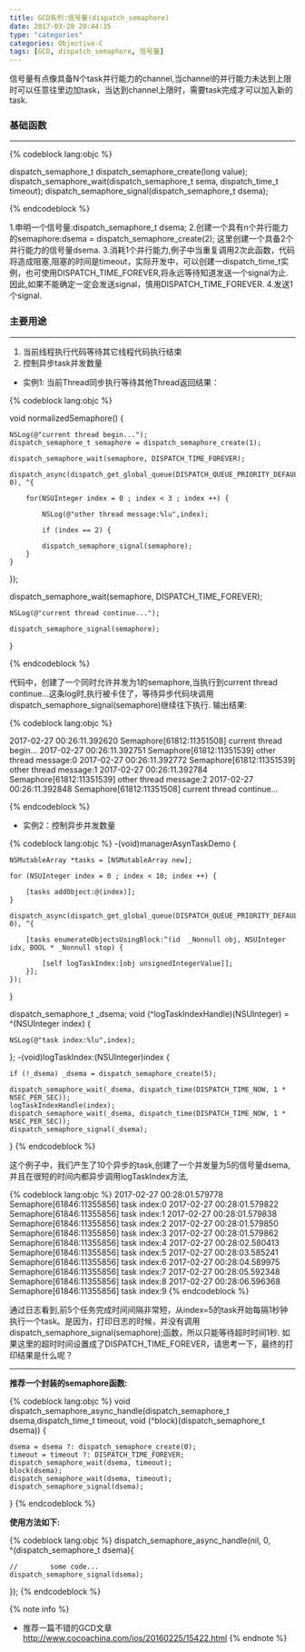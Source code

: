 ```yaml
---
title: GCD系列:信号量(dispatch_semaphore)
date: 2017-03-28 20:44:35
type: "categories"
categories: Objective-C
tags: [GCD, dispatch_semaphore, 信号量]
---
```

信号量有点像具备N个task并行能力的channel,当channel的并行能力未达到上限时可以任意往里边加task，当达到channel上限时，需要task完成才可以加入新的task.
<!--more-->

### 基础函数

---

{% codeblock lang:objc %}

dispatch_semaphore_t
dispatch_semaphore_create(long value);
dispatch_semaphore_wait(dispatch_semaphore_t sema, dispatch_time_t timeout);
dispatch_semaphore_signal(dispatch_semaphore_t dsema);

{% endcodeblock %}

1.申明一个信号量:dispatch_semaphore_t dsema;
2.创建一个具有n个并行能力的semaphore:dsema = dispatch_semaphore_create(2); 这里创建一个具备2个并行能力的信号量dsema.
3.消耗1个并行能力,例子中当重复调用2次此函数，代码将造成阻塞,阻塞的时间是timeout，实际开发中，可以创建一dispatch_time_t实例，也可使用DISPATCH_TIME_FOREVER,将永远等待知道发送一个signal为止.因此,如果不能确定一定会发送signal，慎用DISPATCH_TIME_FOREVER.
4.发送1个signal.

### 主要用途

---

1. 当前线程执行代码等待其它线程代码执行结束   
2. 控制异步task并发数量


- 实例1: 当前Thread同步执行等待其他Thread返回结果：

{% codeblock lang:objc %}

void normalizedSemaphore() {

	NSLog(@"current thread begin...");
	dispatch_semaphore_t semaphore = dispatch_semaphore_create(1);

	dispatch_semaphore_wait(semaphore, DISPATCH_TIME_FOREVER);

	dispatch_async(dispatch_get_global_queue(DISPATCH_QUEUE_PRIORITY_DEFAULT, 0), ^{

		for(NSUInteger index = 0 ; index < 3 ; index ++) {

			NSLog(@"other thread message:%lu",index);

			if (index == 2) {

			dispatch_semaphore_signal(semaphore);
		}
	}
});

dispatch_semaphore_wait(semaphore, DISPATCH_TIME_FOREVER);

	NSLog(@"current thread continue...");

	dispatch_semaphore_signal(semaphore);
}

{% endcodeblock %}

代码中，创建了一个同时允许并发为1的semaphore,当执行到current thread continue...这条log时,执行被卡住了，等待异步代码块调用dispatch_semaphore_signal(semaphore)继续往下执行.
输出结果:

{% codeblock lang:objc %}

2017-02-27 00:26:11.392620 Semaphore[61812:11351508] current thread begin...
2017-02-27 00:26:11.392751 Semaphore[61812:11351539] other thread message:0
2017-02-27 00:26:11.392772 Semaphore[61812:11351539] other thread message:1
2017-02-27 00:26:11.392784 Semaphore[61812:11351539] other thread message:2
2017-02-27 00:26:11.392848 Semaphore[61812:11351508] current thread continue...

{% endcodeblock %}

- 实例2：控制异步并发数量

{% codeblock lang:objc %}
-(void)managerAsynTaskDemo {

	NSMutableArray *tasks = [NSMutableArray new];

	for (NSUInteger index = 0 ; index < 10; index ++) {

		[tasks addObject:@(index)];
	}

	dispatch_async(dispatch_get_global_queue(DISPATCH_QUEUE_PRIORITY_DEFAULT, 0), ^{

		[tasks enumerateObjectsUsingBlock:^(id  _Nonnull obj, NSUInteger idx, BOOL * _Nonnull stop) {

			[self logTaskIndex:[obj unsignedIntegerValue]];
		}];
	});
}

dispatch_semaphore_t _dsema;
void (^logTaskIndexHandle)(NSUInteger) = ^(NSUInteger index) {

	NSLog(@"task index:%lu",index);
};
-(void)logTaskIndex:(NSUInteger)index {

	if (!_dsema) _dsema = dispatch_semaphore_create(5);

	dispatch_semaphore_wait(_dsema, dispatch_time(DISPATCH_TIME_NOW, 1 * NSEC_PER_SEC));
	logTaskIndexHandle(index);
	dispatch_semaphore_wait(_dsema, dispatch_time(DISPATCH_TIME_NOW, 1 * NSEC_PER_SEC));
	dispatch_semaphore_signal(_dsema);
}
{% endcodeblock %}

这个例子中，我们产生了10个异步的task,创建了一个并发量为5的信号量dsema,并且在很短的时间内都异步调用logTaskIndex方法,

{% codeblock lang:objc %}
2017-02-27 00:28:01.579778 Semaphore[61846:11355856] task index:0
2017-02-27 00:28:01.579822 Semaphore[61846:11355856] task index:1
2017-02-27 00:28:01.579838 Semaphore[61846:11355856] task index:2
2017-02-27 00:28:01.579850 Semaphore[61846:11355856] task index:3
2017-02-27 00:28:01.579862 Semaphore[61846:11355856] task index:4
2017-02-27 00:28:02.580413 Semaphore[61846:11355856] task index:5
2017-02-27 00:28:03.585241 Semaphore[61846:11355856] task index:6
2017-02-27 00:28:04.589975 Semaphore[61846:11355856] task index:7
2017-02-27 00:28:05.592348 Semaphore[61846:11355856] task index:8
2017-02-27 00:28:06.596368 Semaphore[61846:11355856] task index:9
{% endcodeblock %}

通过日志看到,前5个任务完成时间间隔非常短，从index=5的task开始每隔1秒钟执行一个task。是因为，打印日志的时候，并没有调用dispatch_semaphore_signal(semaphore);函数，所以只能等待超时时间1秒.
如果这里的超时时间设置成了DISPATCH_TIME_FOREVER，请思考一下，最终的打印结果是什么呢？

---

**推荐一个封装的semaphore函数:**

{% codeblock lang:objc %}
void dispatch_semaphore_async_handle(dispatch_semaphore_t dsema,dispatch_time_t timeout, void (^block)(dispatch_semaphore_t dsema)) {

	dsema = dsema ?: dispatch_semaphore_create(0);
	timeout = timeout ?: DISPATCH_TIME_FOREVER;
	dispatch_semaphore_wait(dsema, timeout);
	block(dsema);
	dispatch_semaphore_wait(dsema, timeout);
	dispatch_semaphore_signal(dsema);
}
{% endcodeblock %}

**使用方法如下:**

{% codeblock lang:objc %}
dispatch_semaphore_async_handle(nil, 0, ^(dispatch_semaphore_t dsema){

	//        some code...
	dispatch_semaphore_signal(dsema);
});
{% endcodeblock %}


{% note info %} 
- 推荐一篇不错的GCD文章  http://www.cocoachina.com/ios/20160225/15422.html
{% endnote %}
